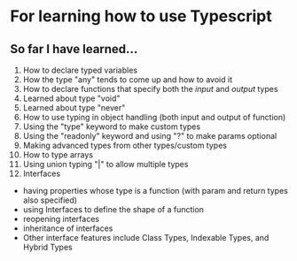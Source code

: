 # For learning how to use Typescript

## So far I have learned...
1. How to declare typed variables
2. How the type "any" tends to come up and how to avoid it
3. How to declare functions that specify both the *input* and *output* types
4. Learned about type "void"
5. Learned about type "never"
6. How to use typing in object handling (both input and output of function)
7. Using the "type" keyword to make custom types
8. Using the "readonly" keyword and using "?" to make params optional
9. Making advanced types from other types/custom types
10. How to type arrays
11. Using union typing "|" to allow multiple types
12. Interfaces
  - having properties whose type is a function (with param and return types also specified)
  - using Interfaces to define the shape of a function
  - reopening interfaces
  - inheritance of interfaces
  - Other interface features include Class Types, Indexable Types, and Hybrid Types
